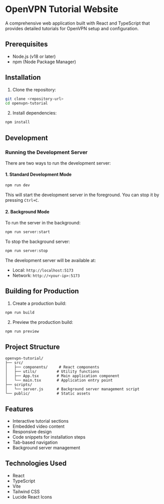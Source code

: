 # OpenVPN Tutorial Website

A comprehensive web application built with React and TypeScript that provides detailed tutorials for OpenVPN setup and configuration.

## Prerequisites

- Node.js (v18 or later)
- npm (Node Package Manager)

## Installation

1. Clone the repository:
```bash
git clone <repository-url>
cd openvpn-tutorial
```

2. Install dependencies:
```bash
npm install
```

## Development

### Running the Development Server

There are two ways to run the development server:

#### 1. Standard Development Mode
```bash
npm run dev
```
This will start the development server in the foreground. You can stop it by pressing `Ctrl+C`.

#### 2. Background Mode
To run the server in the background:
```bash
npm run server:start
```

To stop the background server:
```bash
npm run server:stop
```

The development server will be available at:
- Local: `http://localhost:5173`
- Network: `http://<your-ip>:5173`

## Building for Production

1. Create a production build:
```bash
npm run build
```

2. Preview the production build:
```bash
npm run preview
```

## Project Structure

```
openvpn-tutorial/
├── src/
│   ├── components/     # React components
│   ├── utils/         # Utility functions
│   ├── App.tsx        # Main application component
│   └── main.tsx       # Application entry point
├── scripts/
│   └── server.js      # Background server management script
└── public/            # Static assets
```

## Features

- Interactive tutorial sections
- Embedded video content
- Responsive design
- Code snippets for installation steps
- Tab-based navigation
- Background server management

## Technologies Used

- React
- TypeScript
- Vite
- Tailwind CSS
- Lucide React Icons
